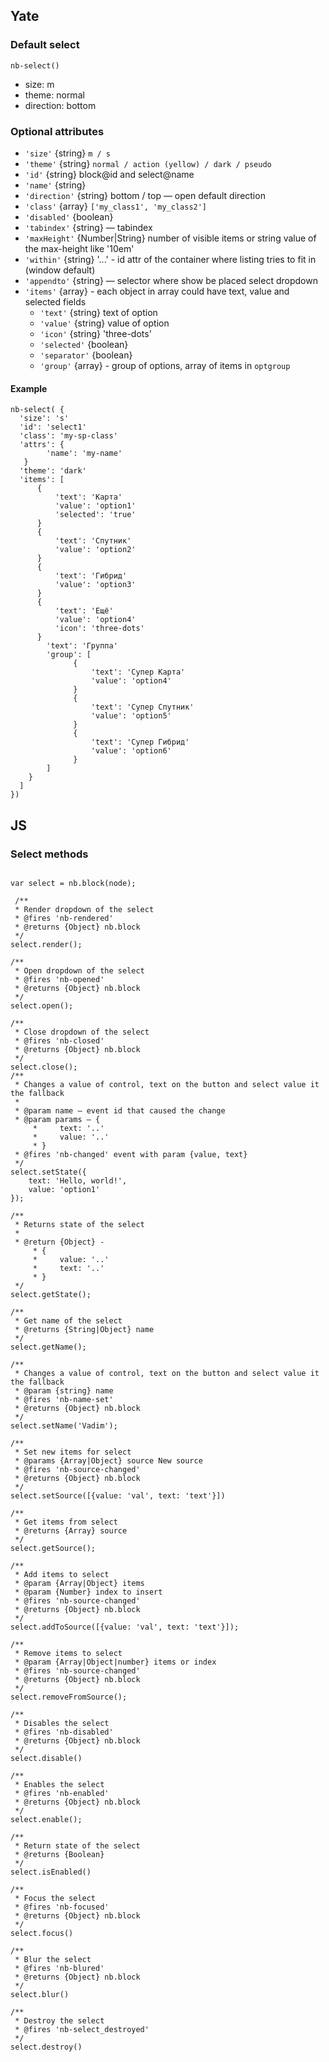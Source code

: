 ## Yate
### Default select

    nb-select()

* size: m
* theme: normal
* direction: bottom

### Optional attributes
* `'size'` {string} `m / s`
* `'theme'` {string} `normal / action (yellow) / dark / pseudo`
* `'id'` {string} block@id and select@name
* `'name'` {string}
* `'direction'` {string} bottom / top — open default direction
* `'class'` {array} `['my_class1', 'my_class2']`
* `'disabled'` {boolean}
* `'tabindex'` {string} — tabindex
* `'maxHeight'` {Number|String} number of visible items or string value of the max-height like '10em'
* `'within'` {string} '...' - id attr of the container where listing tries to fit in (window default)
* `'appendto'` {string} — selector where show be placed select dropdown
* `'items'` {array}  - each object in array could have text, value and selected fields
    * `'text'` {string} text of option
    * `'value'` {string} value of option
    * `'icon'` {string} 'three-dots'
    * `'selected'` {boolean}
    * `'separator'` {boolean}
    * `'group'` {array} - group of options, array of items in `optgroup`

#### Example

```
nb-select( {
  'size': 's'
  'id': 'select1'
  'class': 'my-sp-class'
  'attrs': {
        'name': 'my-name'
   }
  'theme': 'dark'
  'items': [
      {
          'text': 'Карта'
          'value': 'option1'
          'selected': 'true'
      }
      {
          'text': 'Спутник'
          'value': 'option2'
      }
      {
          'text': 'Гибрид'
          'value': 'option3'
      }
      {
          'text': 'Ещё'
          'value': 'option4'
          'icon': 'three-dots'
      }
        'text': 'Группа'
        'group': [
              {
                  'text': 'Супер Карта'
                  'value': 'option4'
              }
              {
                  'text': 'Супер Спутник'
                  'value': 'option5'
              }
              {
                  'text': 'Супер Гибрид'
                  'value': 'option6'
              }
        ]
    }
  ]
})
```

## JS

### Select methods

```

var select = nb.block(node);

 /**
 * Render dropdown of the select
 * @fires 'nb-rendered'
 * @returns {Object} nb.block
 */
select.render();

/**
 * Open dropdown of the select
 * @fires 'nb-opened'
 * @returns {Object} nb.block
 */
select.open();

/**
 * Close dropdown of the select
 * @fires 'nb-closed'
 * @returns {Object} nb.block
 */
select.close();
/**
 * Changes a value of control, text on the button and select value it the fallback
 *
 * @param name — event id that caused the change
 * @param params — {
     *     text: '..'
     *     value: '..'
     * }
 * @fires 'nb-changed' event with param {value, text}
 */
select.setState({
    text: 'Hello, world!',
    value: 'option1'
});

/**
 * Returns state of the select
 *
 * @return {Object} -
     * {
     *     value: '..'
     *     text: '..'
     * }
 */
select.getState();

/**
 * Get name of the select
 * @returns {String|Object} name
 */
select.getName();

/**
 * Changes a value of control, text on the button and select value it the fallback
 * @param {string} name
 * @fires 'nb-name-set'
 * @returns {Object} nb.block
 */
select.setName('Vadim');

/**
 * Set new items for select
 * @params {Array|Object} source New source
 * @fires 'nb-source-changed'
 * @returns {Object} nb.block
 */
select.setSource([{value: 'val', text: 'text'}])

/**
 * Get items from select
 * @returns {Array} source
 */
select.getSource();

/**
 * Add items to select
 * @param {Array|Object} items
 * @param {Number} index to insert
 * @fires 'nb-source-changed'
 * @returns {Object} nb.block
 */
select.addToSource([{value: 'val', text: 'text'}]);

/**
 * Remove items to select
 * @param {Array|Object|number} items or index
 * @fires 'nb-source-changed'
 * @returns {Object} nb.block
 */
select.removeFromSource();

/**
 * Disables the select
 * @fires 'nb-disabled'
 * @returns {Object} nb.block
 */
select.disable()

/**
 * Enables the select
 * @fires 'nb-enabled'
 * @returns {Object} nb.block
 */
select.enable();

/**
 * Return state of the select
 * @returns {Boolean}
 */
select.isEnabled()

/**
 * Focus the select
 * @fires 'nb-focused'
 * @returns {Object} nb.block
 */
select.focus()

/**
 * Blur the select
 * @fires 'nb-blured'
 * @returns {Object} nb.block
 */
select.blur()

/**
 * Destroy the select
 * @fires 'nb-select_destroyed'
 */
select.destroy()

```
